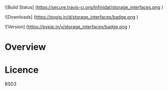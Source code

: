 
![Build Status] (https://secure.travis-ci.org/Infinidat/storage_interfaces.png )


![Downloads] (https://pypip.in/d/storage_interfaces/badge.png )

![Version] (https://pypip.in/v/storage_interfaces/badge.png )

Overview
========


Licence
=======

BSD3

